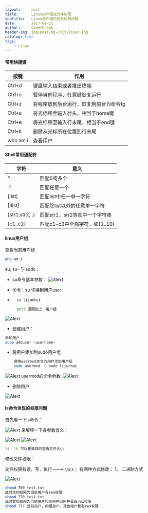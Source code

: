 ```yaml
---
layout:     post
title:      Linux用户组及文件权限
subtitle:   Linux用户组机制及权限问题
date:       2017-04-21
author:     CoderFrank	
header-img: img/post-bg-unix-linux.jpg
catalog: true
tags:
    - Linux
---
```




#### 常用快捷键

按键|作用
---|---
Ctrl+d| 键盘输入结束或者推出终端
Ctrl+s| 暂停当前程序，任意键恢复运行
Ctrl+z | 将程序放到后台运行，恢复到前台为命令fg
Ctrl+a| 将光标移至输入行头，相当于home键
Ctrl+e| 将光标移至输入行末尾，相当于end键
Ctrl+k|删除从光标所在位置到行末尾
who am i| 查看用户


#### Shell常用通配符

字符|意义
---|---
*|匹配0或多个
？|匹配任意一个
[list]| 匹配list中任一单一字符
[!list]|匹配除list以外的任意单一字符
{str1,str2,..}|匹配str1，str2等其中一个字符串
{c1..c2}|匹配c1-c2中全部字符，如{1..10}


#### linux用户组

查看当前用户组

```bash
who am i
```

su, su- 与 sudo：

- su命令基本参数：
![Alext](http://ofmzs1ffp.bkt.clouddn.com/20170509149433959688413.png)

- 命令：su <user>切换到用户user
- ```bash
	su lijunhui
	
	exit 退回到上一用户组
	```
![Alext](http://ofmzs1ffp.bkt.clouddn.com/2017050914943393626986.png)

- 创建用户：

```bash
添加用户：
sudo adduser <username>
```

- 将用户添加到sudo用户组

```bash
	使用usermod命令为用户添加用户组
	sudo usermod -G sudo lijunhui
```

![Alext](http://ofmzs1ffp.bkt.clouddn.com/2017050914943399818716.png)
usermod的命令参数:
![Alext](http://ofmzs1ffp.bkt.clouddn.com/20170509149434010212771.png)

- 删除用户

![Alext](http://ofmzs1ffp.bkt.clouddn.com/20170509149434019486300.png)


#### ls命令体现的权限问题

首先看一下ls命令：

![Alext](http://ofmzs1ffp.bkt.clouddn.com/20170509149434051066094.png)
来解释一下各参数含义：

![Alext](http://ofmzs1ffp.bkt.clouddn.com/20170509149434058978319.png)
![Alext]()

```bash
ls -lh 可以更直观的查看文件大小
```

修改文件权限：

文件权限有读，写，执行---> r,w,x；
有两种方式修改：
1、 二进制方式

![Alext](http://ofmzs1ffp.bkt.clouddn.com/20170509149434158680960.png)

```bash
chmod 700 test.txt
此时文档权限为当前用户有rwx权限
chmod 770 test.txt
此时文档权限为当前用户和同用户组用户具有rwx权限
chmod 777 当前用户，同组用户，其他用户都有rwx权限
```